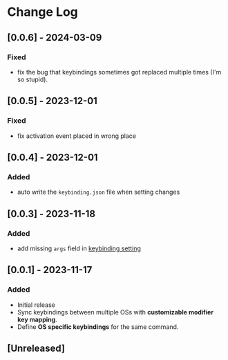 # Change Log

## [0.0.6] - 2024-03-09

### Fixed

- fix the bug that keybindings sometimes got replaced multiple times (I'm so stupid).

## [0.0.5] - 2023-12-01

### Fixed

- fix activation event placed in wrong place

## [0.0.4] - 2023-12-01

### Added

- auto write the `keybinding.json` file when setting changes

## [0.0.3] - 2023-11-18

### Added

- add missing `args` field in [keybinding setting](https://code.visualstudio.com/docs/getstarted/keybindings#_command-arguments)

## [0.0.1] - 2023-11-17

### Added

- Initial release
- Sync keybindings between multiple OSs with **customizable modifier key mapping**.
- Define **OS specific keybindings** for the same command.

## [Unreleased]
